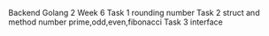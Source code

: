 Backend Golang 2 Week 6
Task 1 rounding number Task 2 struct and method number prime,odd,even,fibonacci Task 3 interface
